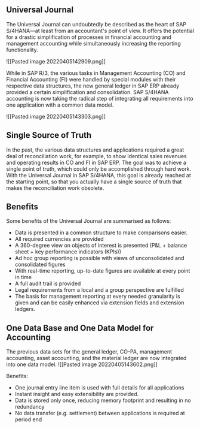 ## Universal Journal
The Universal Journal can undoubtedly be described as the heart of SAP S/4HANA—at least from an accountant's point of view. It offers the potential for a drastic simplification of processes in financial accounting and management accounting while simultaneously increasing the reporting functionality.

![[Pasted image 20220405142909.png]]

While in SAP R/3, the various tasks in Management Accounting (CO) and Financial Accounting (FI) were handled by special modules with their respective data structures, the new general ledger in SAP ERP already provided a certain simplification and consolidation. SAP S/4HANA accounting is now taking the radical step of integrating all requirements into one application with a common data model.

![[Pasted image 20220405143303.png]]

## Single Source of Truth
In the past, the various data structures and applications required a great deal of reconciliation work, for example, to show identical sales revenues and operating results in CO and FI in SAP ERP. The goal was to achieve a single point of truth, which could only be accomplished through hard work. With the Universal Journal in SAP S/4HANA, this goal is already reached at the starting point, so that you actually have a single source of truth that makes the reconciliation work obsolete.


## Benefits
Some benefits of the Universal Journal are summarised as follows:
- Data is presented in a common structure to make comparisons easier.
- All required currencies are provided
- A 360-degree view on objects of interest is presented (P&L + balance sheet + key performance indicators (KPIs))
- Ad hoc group reporting is possible with views of unconsolidated and consolidated figures
- With real-time reporting, up-to-date figures are available at every point in time
- A full audit trail is provided
- Legal requirements from a local and a group perspective are fulfilled
- The basis for management reporting at every needed granularity is given and can be easily enhanced via extension fields and extension ledgers.

## One Data Base and One Data Model for Accounting
The previous data sets for the general ledger, CO-PA, management accounting, asset accounting, and the material ledger are now integrated into one data model.
![[Pasted image 20220405143602.png]]

Benefits:
- One journal entry line item is used with full details for all applications
- Instant insight and easy extensibility are provided.
- Data is stored only once, reducing memory footprint and resulting in no redundancy
- No data transfer (e.g. settlement) between applications is required at period end
